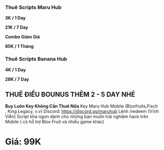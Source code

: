 ### **Thuê Scripts Maru Hub**

**3K / 1 Day**

**21K / 7 Day**

**Combo Giảm Giá**

**85K / 1 Tháng**

### **Thuê Scripts Banana Hub**

**4K / 1 Day**

**28K / 7 Day**

## THUÊ ĐIỀU BOUNUS THÊM 2 - 5 DAY NHÉ

**Buy Luôn Key Không Cần Thuê Nữa**
Key Maru Hub Mobile (Bloxfruits,Fisch , King Legacy, v.v)
Discord: https://discord.gg/maruhub Lệnh /redeem (Vĩnh Viễn) Script khá ngon dành cho những bạn muốn trải nghiệm hack trên Mobile ( có hỗ trợ Blox Fruit và nhiều game khác)
# Giá: 99K
